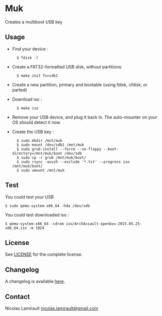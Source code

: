 # Muk

Creates a multiboot USB key

## Usage

* Find your device :

        $ fdisk -l

* Create a FAT32-formatted USB disk, without partitions:

        $ make init fs=sdb1

* Create a new partition, primary and bootable (using fdisk, cfdisk, or parted)

* Download iso :

        $ make iso

* Remove your USB device, and plug it back in. The auto-mounter on your OS should detect it now.

* Create the USB key :

        $ sudo mkdir /mnt/muk
        $ sudo mount /dev/sdb1 /mnt/muk
        $ sudo grub-install --force --no-floppy --boot-directory=/mnt/muk/boot /dev/sdb
        $ sudo cp -r grub /mnt/muk/boot/
        $ sudo rsync -auvzh --exclude '*.txt' --progress iso /mnt/muk/boot/
        $ sudo umount /mnt/muk

## Test

You could test your USB

    $ sudo qemu-system-x86_64 -hda /dev/sdb

You could test downloaded iso :

    $ qemu-system-x86_64 -cdrom iso/ArchAssault-openbox-2015.05.25-x86_64.iso -m 1024


## License

See [LICENSE][] for the complete license.


## Changelog

A changelog is available [here](ChangeLog.md).


## Contact

Nicolas Lamirault <nicolas.lamirault@gmail.com>


[LICENSE]: https://github.com/nlamirault/muk/blob/master/LICENSE
